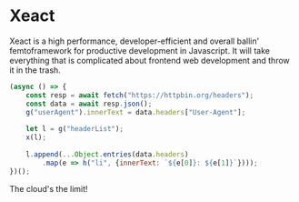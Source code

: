 # Xeact

Xeact is a high performance, developer-efficient and overall ballin'
femtoframework for productive development in Javascript. It will take everything
that is complicated about frontend web development and throw it in the trash.

```javascript
(async () => {
    const resp = await fetch("https://httpbin.org/headers");
    const data = await resp.json();
    g("userAgent").innerText = data.headers["User-Agent"];
    
    let l = g("headerList");
    x(l);
    
    l.append(...Object.entries(data.headers)
        .map(e => h("li", {innerText: `${e[0]}: ${e[1]}`})));
})();
```

The cloud's the limit!
